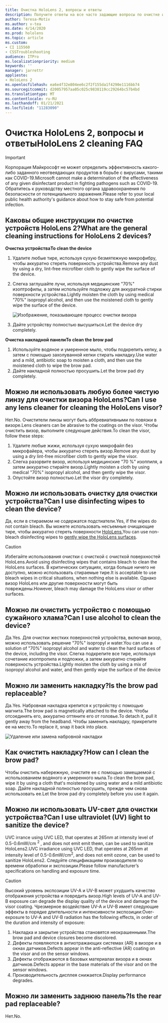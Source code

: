 ```yaml
---
title: Очистка HoloLens 2, вопросы и ответы
description: Получите ответы на все часто задающие вопросы по очистке и обслуживанию устройства HoloLens 2.
author: Teresa-Motiv
ms.author: v-tea
ms.date: 4/14/2020
ms.prod: hololens
ms.topic: article
ms.custom:
- CI 115560
- CSSTroubleshooting
audience: ITPro
ms.localizationpriority: medium
keywords: ''
manager: jarrettr
appliesto:
- HoloLens 2
ms.openlocfilehash: ea6e4f32e804ee6c2f2f155da1f4290e1116bb74
ms.sourcegitcommit: d20057957aa05c025c9838119cc29264bc57b4bd
ms.translationtype: MT
ms.contentlocale: ru-RU
ms.lasthandoff: 01/21/2021
ms.locfileid: "11283090"
---
```

# <span data-ttu-id="3eca5-103">Очистка HoloLens 2, вопросы и ответы</span><span class="sxs-lookup"><span data-stu-id="3eca5-103">HoloLens 2 cleaning FAQ</span></span>

> [!IMPORTANT]  
> <span data-ttu-id="3eca5-104">Корпорация Майкрософт не может определить эффективность какого-либо заданного неотвеядающих продуктов в борьбе с вирусами, такими как COVID-19.</span><span class="sxs-lookup"><span data-stu-id="3eca5-104">Microsoft cannot make a determination of the effectiveness of any given disinfectant product in fighting pathogens such as COVID-19.</span></span> <span data-ttu-id="3eca5-105">Обратитесь к руководству местного органа здравоохранения по безопасности от потенциального заражения.</span><span class="sxs-lookup"><span data-stu-id="3eca5-105">Please refer to your local public health authority's guidance about how to stay safe from potential infection.</span></span>  

## <span data-ttu-id="3eca5-106">Каковы общие инструкции по очистке устройств HoloLens 2?</span><span class="sxs-lookup"><span data-stu-id="3eca5-106">What are the general cleaning instructions for HoloLens 2 devices?</span></span>

**<span data-ttu-id="3eca5-107">Очистка устройства</span><span class="sxs-lookup"><span data-stu-id="3eca5-107">To clean the device</span></span>**

1. <span data-ttu-id="3eca5-108">Удалите любые тире, используя сухую безмятежную микрофибру, чтобы аккуратно стереть поверхность устройства.</span><span class="sxs-lookup"><span data-stu-id="3eca5-108">Remove any dust by using a dry, lint-free microfiber cloth to gently wipe the surface of the device.</span></span>
1. <span data-ttu-id="3eca5-109">Слегка заглушайте лучи, используя медицинские "70%" изоптрофилы, а затем используйте подложку для аккуратной стирки поверхности устройства.</span><span class="sxs-lookup"><span data-stu-id="3eca5-109">Lightly moisten the cloth by using medical "70%" isopropyl alcohol, and then use the moistened cloth to gently wipe the surface of the device.</span></span>

   ![Изображение, показывающее процесс очистки визора](images/hololens-cleaning-visor.png)

1. <span data-ttu-id="3eca5-111">Дайте устройству полностью высушиться.</span><span class="sxs-lookup"><span data-stu-id="3eca5-111">Let the device dry completely.</span></span>

**<span data-ttu-id="3eca5-112">Очистка накладной панели</span><span class="sxs-lookup"><span data-stu-id="3eca5-112">To clean the brow pad</span></span>**

1. <span data-ttu-id="3eca5-113">Используйте водяное и умеренное мыло, чтобы подкрепить кепку, а затем с помощью захолуванной кепки стирать накладку.</span><span class="sxs-lookup"><span data-stu-id="3eca5-113">Use water and a mild, antibiotic soap to moisten a cloth, and then use the moistened cloth to wipe the brow pad.</span></span>
1. <span data-ttu-id="3eca5-114">Дайте накладной полностью просушить.</span><span class="sxs-lookup"><span data-stu-id="3eca5-114">Let the brow pad dry completely.</span></span>

## <span data-ttu-id="3eca5-115">Можно ли использовать любую более чистую линзу для очистки визора HoloLens?</span><span class="sxs-lookup"><span data-stu-id="3eca5-115">Can I use any lens cleaner for cleaning the HoloLens visor?</span></span>

<span data-ttu-id="3eca5-116">Нет.</span><span class="sxs-lookup"><span data-stu-id="3eca5-116">No.</span></span> <span data-ttu-id="3eca5-117">Очистители линзы могут быть аббревиативными по повязки в визоре.</span><span class="sxs-lookup"><span data-stu-id="3eca5-117">Lens cleaners can be abrasive to the coatings on the visor.</span></span> <span data-ttu-id="3eca5-118">Чтобы очистить визор, выполните следующие действия.</span><span class="sxs-lookup"><span data-stu-id="3eca5-118">To clean the visor, follow these steps:</span></span>  

1. <span data-ttu-id="3eca5-119">Удалите любые жижи, используя сухую микрофайл без микрофайера, чтобы аккуратно стереть визор.</span><span class="sxs-lookup"><span data-stu-id="3eca5-119">Remove any dust by using a dry lint-free microfiber cloth to gently wipe the visor.</span></span>
1. <span data-ttu-id="3eca5-120">Слегка разорвите визор, используя медицинские "70 %" изоппиля, а затем аккуратно стирайте визор.</span><span class="sxs-lookup"><span data-stu-id="3eca5-120">Lightly moisten a cloth by using medical "70%" isopropyl alcohol, and then gently wipe the visor.</span></span>
1. <span data-ttu-id="3eca5-121">Опустойте визор полностью.</span><span class="sxs-lookup"><span data-stu-id="3eca5-121">Let the visor dry completely.</span></span>

## <span data-ttu-id="3eca5-122">Можно ли использовать очистку для очистки устройства?</span><span class="sxs-lookup"><span data-stu-id="3eca5-122">Can I use disinfecting wipes to clean the device?</span></span>

<span data-ttu-id="3eca5-123">Да, если в стираемом не содержатся подстиатели.</span><span class="sxs-lookup"><span data-stu-id="3eca5-123">Yes, if the wipes do not contain bleach.</span></span> <span data-ttu-id="3eca5-124">Вы можете использовать несъемные очищающие тире, чтобы аккуратно стереть поверхности [HoloLens.](#what-are-the-general-cleaning-instructions-for-hololens-2-devices)</span><span class="sxs-lookup"><span data-stu-id="3eca5-124">You can use non-bleach disinfecting wipes to [gently wipe the HoloLens surfaces](#what-are-the-general-cleaning-instructions-for-hololens-2-devices).</span></span>  

> [!CAUTION]  
> <span data-ttu-id="3eca5-125">Избегайте использования очистки с очисткой с очисткой поверхностей HoloLens.</span><span class="sxs-lookup"><span data-stu-id="3eca5-125">Avoid using disinfecting wipes that contains bleach to clean the HoloLens surfaces.</span></span> <span data-ttu-id="3eca5-126">В критических ситуациях, когда больше ничего не доступно, можно использовать стираемые тире.</span><span class="sxs-lookup"><span data-stu-id="3eca5-126">It is acceptable to use bleach wipes in critical situations, when nothing else is available.</span></span> <span data-ttu-id="3eca5-127">Однако визор HoloLens или другие поверхности могут быть повреждены.</span><span class="sxs-lookup"><span data-stu-id="3eca5-127">However, bleach may damage the HoloLens visor or other surfaces.</span></span>

## <span data-ttu-id="3eca5-128">Можно ли очистить устройство с помощью сужайного хлама?</span><span class="sxs-lookup"><span data-stu-id="3eca5-128">Can I use alcohol to clean the device?</span></span>

<span data-ttu-id="3eca5-129">Да.</span><span class="sxs-lookup"><span data-stu-id="3eca5-129">Yes.</span></span> <span data-ttu-id="3eca5-130">Для очистки жестких поверхностей устройства, включая визор, можно использовать решение "70%" isopropyl и water.</span><span class="sxs-lookup"><span data-stu-id="3eca5-130">You can use a solution of "70%" isopropyl alcohol and water to clean the hard surfaces of the device, including the visor.</span></span> <span data-ttu-id="3eca5-131">Слегка подкрепите все тире, используя сочетание изоппропила и подложки, а затем аккуратно стирайте поверхность устройства.</span><span class="sxs-lookup"><span data-stu-id="3eca5-131">Lightly moisten the cloth by using a mix of isopropyl alcohol and water, and then gently wipe the surface of the device</span></span>

## <span data-ttu-id="3eca5-132">Можно ли заменить накладку?</span><span class="sxs-lookup"><span data-stu-id="3eca5-132">Is the brow pad replaceable?</span></span>

<span data-ttu-id="3eca5-133">Да.</span><span class="sxs-lookup"><span data-stu-id="3eca5-133">Yes.</span></span> <span data-ttu-id="3eca5-134">Набровная накладка крепится к устройству с помощью магнита.</span><span class="sxs-lookup"><span data-stu-id="3eca5-134">The brow pad is magnetically attached to the device.</span></span> <span data-ttu-id="3eca5-135">Чтобы отсоединять его, аккуратно оттяните его от головье.</span><span class="sxs-lookup"><span data-stu-id="3eca5-135">To detach it, pull it gently away from the headband.</span></span> <span data-ttu-id="3eca5-136">Чтобы заменить накладку, прикрепите ее на место.</span><span class="sxs-lookup"><span data-stu-id="3eca5-136">To replace it, snap it back into place.</span></span>

![Удаление или замена набровной накладки](images/hololens2-remove-browpad.png)

## <span data-ttu-id="3eca5-138">Как очистить накладку?</span><span class="sxs-lookup"><span data-stu-id="3eca5-138">How can I clean the brow pad?</span></span>

<span data-ttu-id="3eca5-139">Чтобы очистить набережную, очистите ее с помощью замещаемой с использованием водяного и умеренного мыла.</span><span class="sxs-lookup"><span data-stu-id="3eca5-139">To clean the brow pad, wipe it by using a cloth that's moistened by using water and a mild antibiotic soap.</span></span> <span data-ttu-id="3eca5-140">Дайте накладной полностью просушить, прежде чем снова использовать ее.</span><span class="sxs-lookup"><span data-stu-id="3eca5-140">Let the brow pad dry completely before you use it again.</span></span>

## <span data-ttu-id="3eca5-141">Можно ли использовать UV-свет для очистки устройства?</span><span class="sxs-lookup"><span data-stu-id="3eca5-141">Can I use ultraviolet (UV) light to sanitize the device?</span></span>

<span data-ttu-id="3eca5-142">UVC irrance using UVC LED, that operates at 265nm at intensity level of 0.5-0.6mW/cm <sup> 2 </sup> , and does not emit emit theяn, can be used to sanitize HoloLens2.</span><span class="sxs-lookup"><span data-stu-id="3eca5-142">UVC irradiance using UVC LED, that operates at 265nm at intensity level of 0.5-0.6mW/cm<sup>2</sup>, and does not emit ozone, can be used to sanitize HoloLens2.</span></span> <span data-ttu-id="3eca5-143">Следуйте спецификациям производителя по времени обработки и экспозиции.</span><span class="sxs-lookup"><span data-stu-id="3eca5-143">Please follow manufacturer’s specifications on handling and exposure time.</span></span>

> [!CAUTION]  
> <span data-ttu-id="3eca5-144">Высокий уровень экспозиции UV-A и UV-B может ухудшить качество отображения устройства и повредить визор.</span><span class="sxs-lookup"><span data-stu-id="3eca5-144">High levels of UV-A and UV-B exposure can degrade the display quality of the device and damage the visor coating.</span></span> <span data-ttu-id="3eca5-145">Чрезмерное воздействие UV-A и UV-B имеет следующие эффекты в порядке длительности и интенсивности экспозиции:</span><span class="sxs-lookup"><span data-stu-id="3eca5-145">Over-exposure to UV-A and UV-B radiation has the following effects, in order of the duration and intensity of exposure:</span></span>
>  
> 1. <span data-ttu-id="3eca5-146">Накладка и закрытие устройства становятся неокрашенными.</span><span class="sxs-lookup"><span data-stu-id="3eca5-146">The brow pad and device closures become discolored.</span></span>
> 1. <span data-ttu-id="3eca5-147">Дефекты появляются в антиотражающих системах (AR) в визоре и в окнах датчиков.</span><span class="sxs-lookup"><span data-stu-id="3eca5-147">Defects appear in the anti-reflective (AR) coating on the visor and on the sensor windows.</span></span>
> 1. <span data-ttu-id="3eca5-148">Дефекты отображаются в базовых материалах визора и в окнах датчиков.</span><span class="sxs-lookup"><span data-stu-id="3eca5-148">Defects appear in the base materials of the visor and on the sensor windows.</span></span>
> 1. <span data-ttu-id="3eca5-149">Производительность дисплея снижается.</span><span class="sxs-lookup"><span data-stu-id="3eca5-149">Display performance degrades.</span></span>

## <span data-ttu-id="3eca5-150">Можно ли заменить заднюю панель?</span><span class="sxs-lookup"><span data-stu-id="3eca5-150">Is the rear pad replaceable?</span></span>

<span data-ttu-id="3eca5-151">Нет.</span><span class="sxs-lookup"><span data-stu-id="3eca5-151">No.</span></span>
